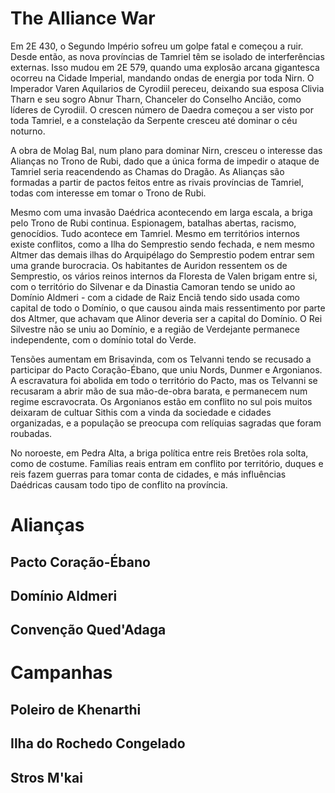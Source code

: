 # The Alliance War

Em 2E 430, o Segundo Império sofreu um golpe fatal e começou a ruir. Desde então, as nova províncias de Tamriel têm se isolado de interferências externas. Isso mudou em 2E 579, quando uma explosão arcana gigantesca ocorreu na Cidade Imperial, mandando ondas de energia por toda Nirn. O Imperador Varen Aquilarios de Cyrodiil pereceu, deixando sua esposa Clivia Tharn e seu sogro Abnur Tharn, Chanceler do Conselho Ancião, como líderes de Cyrodiil. O crescen número de Daedra começou a ser visto por toda Tamriel, e a constelação da Serpente cresceu até dominar o céu noturno.

A obra de Molag Bal, num plano para dominar Nirn, cresceu o interesse das Alianças no Trono de Rubi, dado que a única forma de impedir o ataque de Tamriel seria reacendendo as Chamas do Dragão. As Alianças são formadas a partir de pactos feitos entre as rivais províncias de Tamriel, todas com interesse em tomar o Trono de Rubi.

Mesmo com uma invasão Daédrica acontecendo em larga escala, a briga pelo Trono de Rubi continua. Espionagem, batalhas abertas, racismo, genocídios. Tudo acontece em Tamriel. Mesmo em territórios internos existe conflitos, como a Ilha do Semprestio sendo fechada, e nem mesmo Altmer das demais ilhas do Arquipélago do Semprestio podem entrar sem uma grande burocracia. Os habitantes de Auridon ressentem os de Semprestio, os vários reinos internos da Floresta de Valen brigam entre si, com o território do Silvenar e da Dinastia Camoran tendo se unido ao Domínio Aldmeri - com a cidade de Raiz Enciã tendo sido usada como capital de todo o Domínio, o que causou ainda mais ressentimento por parte dos Altmer, que achavam que Alinor deveria ser a capital do Domínio. O Rei Silvestre não se uniu ao Domínio, e a região de Verdejante permanece independente, com o domínio total do Verde. 

Tensões aumentam em Brisavinda, com os Telvanni tendo se recusado a participar do Pacto Coração-Ébano, que uniu Nords, Dunmer e Argonianos. A escravatura foi abolida em todo o território do Pacto, mas os Telvanni se recusaram a abrir mão de sua mão-de-obra barata, e permanecem num regime escravocrata. Os Argonianos estão em conflito no sul pois muitos deixaram de cultuar Sithis com a vinda da sociedade e cidades organizadas, e a população se preocupa com relíquias sagradas que foram roubadas. 

No noroeste, em Pedra Alta, a briga política entre reis Bretões rola solta, como de costume. Famílias reais entram em conflito por território, duques e reis fazem guerras para tomar conta de cidades, e más influências Daédricas causam todo tipo de conflito na província. 

# Alianças
## Pacto Coração-Ébano

## Domínio Aldmeri

## Convenção Qued'Adaga

# Campanhas
## Poleiro de Khenarthi
## Ilha do Rochedo Congelado
## Stros M'kai